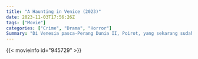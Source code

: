 ```yaml
---
title: "A Haunting in Venice (2023)"
date: 2023-11-03T17:56:26Z
tags: ["Movie"]
categories: ["Crime", "Drama", "Horror"]
Summary: "Di Venesia pasca-Perang Dunia II, Poirot, yang sekarang sudah pensiun dan tinggal di pengasingannya sendiri, dengan enggan menghadiri pemanggilan arwah. Namun ketika salah satu tamu dibunuh, mantan detektif tersebut harus mengungkap kembali pembunuhnya."
---
```


<mux-player stream-type="on-demand"
src="https://kp3d-my.sharepoint.com/personal/ryoo_kp3d_onmicrosoft_com/_layouts/15/download.aspx?share=ETRfKVZBodBNi2y44BB4RS8BTorPNGXrOrxqeSAujuYYBQ" prefer-playback="mse" controls>

</mux-player>


{{< movieinfo id="945729" >}}

<script src="https://cdn.jsdelivr.net/npm/@mux/mux-player"></script>

 <script type="application/ld+json ">
{
"@context": "https://schema.org/",
"@type": "VideoObject",
"name": "A Haunting in Venice (2023)",
"contentUrl": "https://stream.mux.com/QeKSBbg01DjD94sgfHNubhw1A6CCeKCmYz5qVxIy6kCQ.m3u8",
"thumbnailUrl": "https://www.themoviedb.org/t/p/original/ggcO9KP7H3IOLop3AEVGQXR5JCZ.jpg?width=314&fit_mode=preserve&time=25",
"uploadDate": "2023-11-03T17:56:26Z",
}

</script>